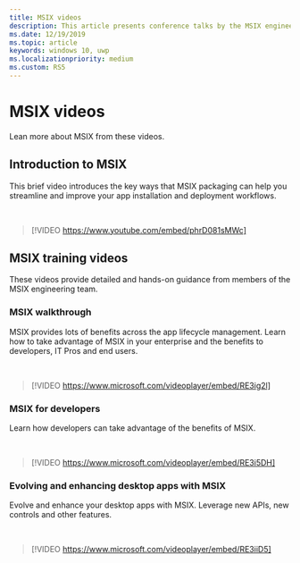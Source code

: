 ```yaml
---
title: MSIX videos
description: This article presents conference talks by the MSIX engineering team about topics related to MSIX packaging and deployment.
ms.date: 12/19/2019
ms.topic: article
keywords: windows 10, uwp
ms.localizationpriority: medium
ms.custom: RS5
---
```


# MSIX videos

Lean more about MSIX from these videos.

## Introduction to MSIX

This brief video introduces the key ways that MSIX packaging can help you streamline and improve your app installation and deployment workflows.

<br/>

> [!VIDEO https://www.youtube.com/embed/phrD081sMWc]

## MSIX training videos

These videos provide detailed and hands-on guidance from members of the MSIX engineering team.

### MSIX walkthrough

MSIX provides lots of benefits across the app lifecycle management. Learn how to take advantage of MSIX in your enterprise and the benefits to developers, IT Pros and end users.

<br/>

>[!VIDEO https://www.microsoft.com/videoplayer/embed/RE3ig2l]

### MSIX for developers

Learn how developers can take advantage of the benefits of MSIX.

<br/>

>[!VIDEO https://www.microsoft.com/videoplayer/embed/RE3i5DH]

### Evolving and enhancing desktop apps with MSIX

Evolve and enhance your desktop apps with MSIX. Leverage new APIs, new controls and other features.

<br/>

>[!VIDEO https://www.microsoft.com/videoplayer/embed/RE3iiD5]

<!-- :::row:::
    :::column:::
	>[!VIDEO https://www.microsoft.com/videoplayer/embed/RE3ig2l]
#### MSIX overview
MSIX provides lots of benefits across the app lifecycle management. Learn how to take advantage of MSIX in your enterprise and the benefits to developers, IT Pros and end users.
    :::column-end:::
    :::column:::
    >[!VIDEO https://www.microsoft.com/videoplayer/embed/RE3i5DH]
#### MSIX for developers
Learn how developers can take advantage of the benefits of MSIX.
    :::column-end:::
    :::column:::
    >[!VIDEO https://www.microsoft.com/videoplayer/embed/RE3iiD5]
#### Evolving and enhancing desktop apps with MSIX
Evolve and enhance your desktop apps with MSIX. Leverage new APIs, new controls and other features. 
    :::column-end:::
:::row-end::: -->